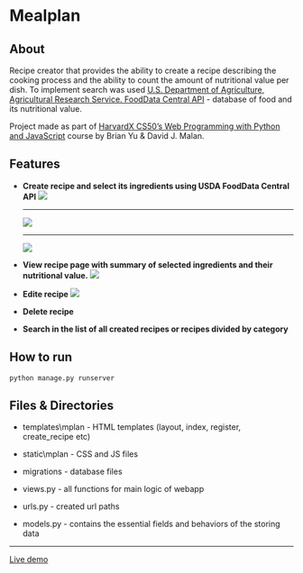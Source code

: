 # Mealplan

## About

Recipe creator that provides the ability to create a recipe describing the cooking process and the ability to count the amount of nutritional value per dish.
To implement search was used [U.S. Department of Agriculture, Agricultural Research Service. FoodData Central API](https://fdc.nal.usda.gov/api-guide.html) - database of food and its nutritional value.

Project made as part of [HarvardX CS50’s Web Programming with Python and JavaScript](https://www.edx.org/course/cs50s-web-programming-with-python-and-javascript) course by Brian Yu & David J. Malan.

## Features

  - **Create recipe and select its ingredients using USDA FoodData Central API**
      <img src='https://user-images.githubusercontent.com/37772440/106514882-e78d0800-64e5-11eb-8c62-5667ce23e920.jpg'>
      
    ___
      <img src='https://user-images.githubusercontent.com/37772440/106513955-b3651780-64e4-11eb-91ea-e484eff36e26.jpg'>
      
    ___
      <img src='https://user-images.githubusercontent.com/37772440/106513959-b4964480-64e4-11eb-8b33-4fcfe8585cf8.jpg'>

  
  - **View recipe page with summary of selected ingredients and their nutritional value.**
      <img src='https://user-images.githubusercontent.com/37772440/106513961-b5c77180-64e4-11eb-9ba7-08f3be253511.jpg'>

  
  - **Edite recipe**
      <img src='https://user-images.githubusercontent.com/37772440/106513965-b6600800-64e4-11eb-92bc-6c5d1959a34a.jpg'>
  
  - **Delete recipe**
  
  - **Search in the list of all created recipes or recipes divided by category**
  
## How to run

    python manage.py runserver

## Files & Directories

  - templates\mplan - HTML templates (layout, index, register, create_recipe etc)
  - static\mplan - CSS and JS files
  - migrations - database files

  - views.py - all functions for main logic of webapp
  - urls.py - created url paths
  - models.py - contains the essential fields and behaviors of the storing data

  ___
  [Live demo](https://youtu.be/HzYkCCgWP1s)
  
